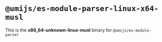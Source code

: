 # `@umijs/es-module-parser-linux-x64-musl`

This is the **x86_64-unknown-linux-musl** binary for `@umijs/es-module-parser`
